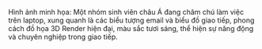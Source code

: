 Hình ảnh minh họa: Một nhóm sinh viên châu Á đang chăm chú làm việc trên laptop, xung quanh là các biểu tượng email và biểu đồ giao tiếp, phong cách đồ họa 3D Render hiện đại, màu sắc tươi sáng, thể hiện sự năng động và chuyên nghiệp trong giao tiếp.